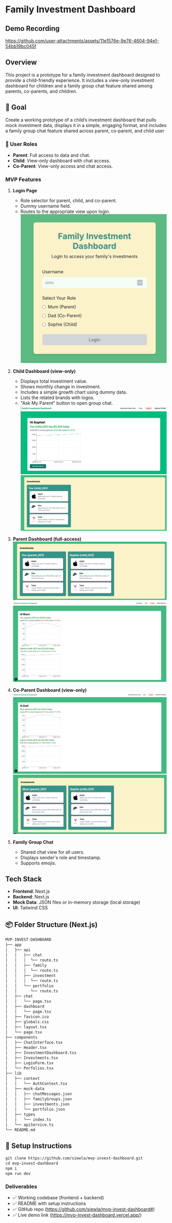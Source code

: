 # Family Investment Dashboard

## Demo Recording


https://github.com/user-attachments/assets/11e1576e-9e76-4604-94e1-54bb19bc045f



## Overview

This project is a prototype for a family investment dashboard designed to provide a child-friendly experience. It includes a view-only investment dashboard for children and a family group chat feature shared among parents, co-parents, and children.

## 🎯 Goal

Create a working prototype of a child’s investment dashboard that pulls mock investment data, displays it in a simple, engaging format, and includes a family group chat feature shared across parent, co-parent, and child user

### 👥 User Roles

- **Parent**: Full access to data and chat.
- **Child**: View-only dashboard with chat access.
- **Co-Parent**: View-only access and chat access.

### MVP Features

1. **Login Page**

   - Role selector for parent, child, and co-parent.
   - Dummy username field.
   - Routes to the appropriate view upon login.
     ![login page](./images/login.png)

2. **Child Dashboard (view-only)**

   - Displays total investment value.
   - Shows monthly change in investment.
   - Includes a simple growth chart using dummy data.
   - Lists the related brands with logos.
   - "Ask My Parent" button to open group chat.
     ![child-portfolio](./images/child-portfolio.png)
     ![child-investment](./images/child-investment.png)

3. **Parent Dashboard (full-access)**
   ![parent-portfolio](./images/parent-portfolio.png)
   ![parent-investment](./images/parent-investment.png)

4. **Co-Parent Dashboard (view-only)**
   ![coparent-portfolio](./images/coparent-portfolio.png)
   ![coparent-investment](./images/coparent-investment.png)

5. **Family Group Chat**
   - Shared chat view for all users.
   - Displays sender's role and timestamp.
   - Supports emojis.

## Tech Stack

- **Frontend**: Next.js
- **Backend**: Next.js
- **Mock Data**: JSON files or in-memory storage (local storage)
- **UI**: Tailwind CSS

## 📦 Folder Structure (Next.js)

```
MVP-INVEST-DASHBOARD
├── app
│   ├── api
│   │   ├── chat
│   │   │  └── route.ts
│   │   ├── family
│   │   │  └── route.ts
│   │   ├── investment
│   │   │  └── route.ts
│   │   └── portfolio
│   │      └── route.ts
│   ├── chat
│   │   └── page.tsx
│   ├── dashboard
│   │   └── page.tsx
│   ├── favicon.ico
│   ├── globals.css
│   ├── layout.tsx
│   └── page.tsx
├── components
│   ├── ChatInterface.tsx
│   ├── Header.tsx
│   ├── InvestmentDashboard.tsx
│   ├── Investments.tsx
│   ├── LoginForm.tsx
│   └── Porfolios.tsx
├── lib
│   ├── context
│   │   └── AuthContext.tsx
│   ├── mock-data
│   │   ├── chatMessages.json
│   │   ├── familyGroups.json
│   │   ├── investments.json
│   │   └── portfolio.json
│   ├── types
│   │   └── index.ts
│   └── apiService.ts
└── README.md
```

## 🚀 Setup Instructions

```
git clone https://github.com/siewla/mvp-invest-dashboard.git
cd mvp-invest-dashboard
npm i
npm run dev
```

### Deliverables
- ✅ Working codebase (frontend + backend)
- ✅ README with setup instructions
- ✅ GitHub repo (https://github.com/siewla/mvp-invest-dashboard#)
- ✅ Live demo link (https://mvp-invest-dashboard.vercel.app/)


